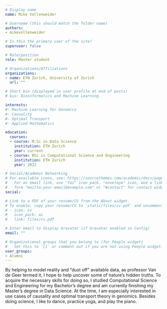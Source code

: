```yaml
---
# Display name
name: Mike Vollenweider

# Username (this should match the folder name)
authors:
- mikevollenweider

# Is this the primary user of the site?
superuser: false

# Role/position
role: Master student

# Organizations/Affiliations
organizations:
- name: ETH Zurich, University of Zurich
  url: ""

# Short bio (displayed in user profile at end of posts)
# bio: Bioinformatics and Machine Learning.

interests:
#- Machine Learning for Genomics
#- Causality
#- Optimal Transport
#- Applied Mathematics

education:
  courses:
  - course: M.Sc in Data Science
    institution: ETH Zurich
    year: current
  - course: BSc in Computational Science and Engineering
    institution: ETH Zurich
    year: 2022

# Social/Academic Networking
# For available icons, see: https://sourcethemes.com/academic/docs/page-builder/#icons
#   For an email link, use "fas" icon pack, "envelope" icon, and a link in the
#   form "mailto:your-email@example.com" or "#contact" for contact widget.
social:

# Link to a PDF of your resume/CV from the About widget.
# To enable, copy your resume/CV to `static/files/cv.pdf` and uncomment the lines below.
# - icon: cv
#   icon_pack: ai
#   link: files/cv.pdf

# Enter email to display Gravatar (if Gravatar enabled in Config)
email: ""

# Organizational groups that you belong to (for People widget)
#   Set this to `[]` or comment out if you are not using People widget.
user_groups:
- Alumni
---
```


By helping to model reality and “dust off” available data, as professor Van de Geer termed it, I hope to help uncover some of nature’s hidden truths. To acquire the necessary skills for doing so, I studied Computational Science and Engineering for my Bachelor’s degree and am currently finishing my Master’s degree in Data Science. At the time, I am especially interested in use cases of causality and optimal transport theory in genomics. Besides doing science, I like to dance, practice yoga, and play the piano. 

